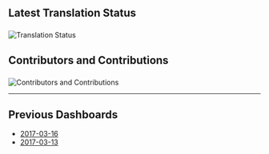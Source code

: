 ## Latest Translation Status

### 
![Translation Status](https://github.com/Microsoft/Localization/blob/master/dashboards/TranslationStatus.PNG?raw=true)

## Contributors and Contributions
### 
![Contributors and Contributions](https://github.com/Microsoft/Localization/blob/master/dashboards/ContributorsContributions.PNG?raw=true)


***

## Previous Dashboards
- [2017-03-16](https://github.com/Microsoft/Localization/blob/master/dashboards/Dashboard-as-of-2017_03_16.md)
- [2017-03-13](https://github.com/Microsoft/Localization/blob/master/dashboards/Dashboard-as-of-2017_03_13.md)